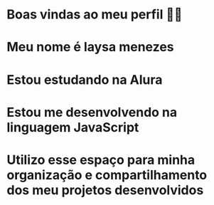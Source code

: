 # Boas vindas ao meu perfil 💙💙
# Meu nome é laysa menezes
# Estou estudando na Alura
# Estou me desenvolvendo na linguagem JavaScript
# Utilizo esse espaço para minha organização e compartilhamento dos meu projetos desenvolvidos
